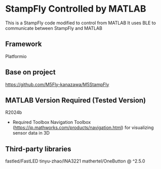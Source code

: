 # StampFly Controlled by MATLAB
This is a StampFly code modified to control from MATLAB
It uses BLE to communicate between StampFly and MATLAB

## Framework
Platformio

## Base on project
https://github.com/M5Fly-kanazawa/M5StampFly

## MATLAB Version Required (Tested Version)
R2024b 
- Required Toolbox
Navigation Toolbox (https://jp.mathworks.com/products/navigation.html)  for visualizing sensor data in 3D 

## Third-party libraries
fastled/FastLED
tinyu-zhao/INA3221
mathertel/OneButton @ ^2.5.0
